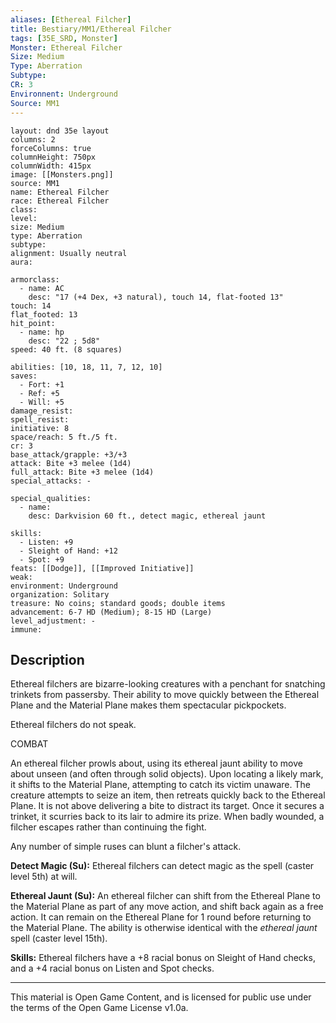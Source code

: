 ```yaml
---
aliases: [Ethereal Filcher]
title: Bestiary/MM1/Ethereal Filcher
tags: [35E_SRD, Monster]
Monster: Ethereal Filcher
Size: Medium
Type: Aberration
Subtype: 
CR: 3
Environnent: Underground
Source: MM1
---
```


```statblock
layout: dnd 35e layout
columns: 2
forceColumns: true
columnHeight: 750px
columnWidth: 415px
image: [[Monsters.png]]
source: MM1
name: Ethereal Filcher
race: Ethereal Filcher
class: 
level: 
size: Medium
type: Aberration
subtype: 
alignment: Usually neutral
aura: 

armorclass:
  - name: AC
    desc: "17 (+4 Dex, +3 natural), touch 14, flat-footed 13"
touch: 14
flat_footed: 13
hit_point:
  - name: hp
    desc: "22 ; 5d8"
speed: 40 ft. (8 squares)

abilities: [10, 18, 11, 7, 12, 10]
saves:
  - Fort: +1
  - Ref: +5
  - Will: +5
damage_resist: 
spell_resist: 
initiative: 8
space/reach: 5 ft./5 ft.
cr: 3
base_attack/grapple: +3/+3
attack: Bite +3 melee (1d4)
full_attack: Bite +3 melee (1d4)
special_attacks: -

special_qualities:
  - name: 
    desc: Darkvision 60 ft., detect magic, ethereal jaunt

skills:
  - Listen: +9
  - Sleight of Hand: +12
  - Spot: +9
feats: [[Dodge]], [[Improved Initiative]]
weak: 
environment: Underground
organization: Solitary
treasure: No coins; standard goods; double items
advancement: 6-7 HD (Medium); 8-15 HD (Large)
level_adjustment: -
immune: 
```

## Description

<p>Ethereal filchers are bizarre-looking creatures with a penchant for snatching trinkets from passersby. Their ability to move quickly between the Ethereal Plane and the Material Plane makes them spectacular pickpockets.</p>
<p>Ethereal filchers do not speak.</p>
<p>COMBAT</p>
<p>An ethereal filcher prowls about, using its ethereal jaunt ability to move about unseen (and often through solid objects). Upon locating a likely mark, it shifts to the Material Plane, attempting to catch its victim unaware. The creature attempts to seize an item, then retreats quickly back to the Ethereal Plane. It is not above delivering a bite to distract its target. Once it secures a trinket, it scurries back to its lair to admire its prize. When badly wounded, a filcher escapes rather than continuing the fight.</p>
<p>Any number of simple ruses can blunt a filcher's attack.</p>
<p>
            <b>Detect Magic (Su):</b> Ethereal filchers can detect magic as the spell (caster level 5th) at will.</p>
<p>
            <b>Ethereal Jaunt (Su):</b> An ethereal filcher can shift from the Ethereal Plane to the Material Plane as part of any move action, and shift back again as a free action. It can remain on the Ethereal Plane for 1 round before returning to the Material Plane. The ability is otherwise identical with the <i>ethereal jaunt</i> spell (caster level 15th).</p>
<p>
            <b>Skills:</b> Ethereal filchers have a +8 racial bonus on Sleight of Hand checks, and a +4 racial bonus on Listen and Spot checks.</p>

---

This material is Open Game Content, and is licensed for public use under
the terms of the Open Game License v1.0a.
